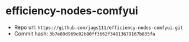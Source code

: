 # efficiency-nodes-comfyui
- Repo url: `https://github.com/jags111/efficiency-nodes-comfyui.git`
- Commit hash: `3b7e89d969c02b80ff3662f34813679167b835fa`